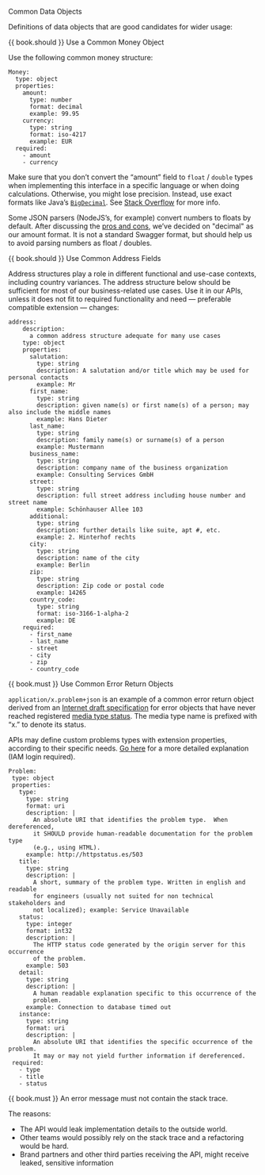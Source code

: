 Common Data Objects

Definitions of data objects that are good candidates for wider usage:

{{ book.should }} Use a Common Money Object

Use the following common money structure: 

    Money:
      type: object
      properties:
        amount:
          type: number
          format: decimal
          example: 99.95
        currency:
          type: string
          format: iso-4217
          example: EUR
      required:
        - amount
        - currency

Make sure that you don’t convert the “amount” field to `float` / `double` types when implementing
this interface in a specific language or when doing calculations. Otherwise, you might lose
precision. Instead, use exact formats like
Java’s [`BigDecimal`](https://docs.oracle.com/javase/8/docs/api/java/math/BigDecimal.html).
See [Stack Overflow](http://stackoverflow.com/a/3730040/342852) for more info.

Some JSON parsers (NodeJS’s, for example) convert numbers to floats by default. After discussing the
[pros and cons](https://docs.google.com/spreadsheets/d/12wTj-2w39f69XZGwRDrosNc1yWPwQpGgEs_DCt5ODaQ),
we’ve decided on "decimal" as our amount format. It is not a standard Swagger format, but should
help us to avoid parsing numbers as float / doubles. 

{{ book.should }} Use Common Address Fields

Address structures play a role in different functional and use-case contexts, including country
variances. The address structure below should be sufficient for most of our business-related use
cases. Use it in our APIs, unless it does not fit to required functionality and need — preferable
compatible extension — changes:

    address:
        description:
          a common address structure adequate for many use cases
        type: object
        properties:
          salutation:
            type: string
            description: A salutation and/or title which may be used for personal contacts
            example: Mr
          first_name:
            type: string
            description: given name(s) or first name(s) of a person; may also include the middle names
            example: Hans Dieter
          last_name:
            type: string
            description: family name(s) or surname(s) of a person
            example: Mustermann
          business_name:
            type: string
            description: company name of the business organization
            example: Consulting Services GmbH
          street:
            type: string
            description: full street address including house number and street name
            example: Schönhauser Allee 103
          additional:
            type: string
            description: further details like suite, apt #, etc.
            example: 2. Hinterhof rechts
          city:
            type: string
            description: name of the city
            example: Berlin
          zip:
            type: string
            description: Zip code or postal code
            example: 14265
          country_code:
            type: string
            format: iso-3166-1-alpha-2
            example: DE
        required:
          - first_name
          - last_name
          - street
          - city
          - zip
          - country_code

{{ book.must }} Use Common Error Return Objects

`application/x.problem+json` is an  example of a common error return object derived from an
[Internet draft specification](https://tools.ietf.org/html/draft-nottingham-http-problem-07) for
error objects that have never reached registered
[media type status](http://www.iana.org/assignments/media-types/media-types.xhtml#application).
The media type name is prefixed with “x.” to denote its status. 

APIs may define custom problems types with extension properties, according to their specific needs.
[Go here](https://docs.pennybags.zalan.do/problems) for a more detailed explanation
(IAM login required). 

    Problem:
     type: object
     properties:
       type:
         type: string
         format: uri
         description: |
           An absolute URI that identifies the problem type.  When dereferenced,
           it SHOULD provide human-readable documentation for the problem type
           (e.g., using HTML).
         example: http://httpstatus.es/503
       title:
         type: string
         description: |
           A short, summary of the problem type. Written in english and readable 
           for engineers (usually not suited for non technical stakeholders and 
           not localized); example: Service Unavailable
       status:
         type: integer
         format: int32
         description: |
           The HTTP status code generated by the origin server for this occurrence
           of the problem.
         example: 503
       detail:
         type: string
         description: |
           A human readable explanation specific to this occurrence of the
           problem.
         example: Connection to database timed out
       instance:
         type: string
         format: uri
         description: |
           An absolute URI that identifies the specific occurrence of the problem.
           It may or may not yield further information if dereferenced.
     required:
       - type
       - title
       - status


{{ book.must }} An error message must not contain the stack trace.

The reasons:

* The API would leak implementation details to the outside world.
* Other teams would possibly rely on the stack trace and a refactoring would be hard.
* Brand partners and other third parties receiving the API, might receive leaked, sensitive
  information
